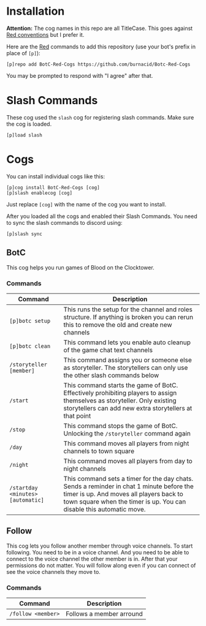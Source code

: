 # Installation

**Attention:** The cog names in this repo are all TitleCase. This goes against [Red conventions](https://red-discordbot.readthedocs.io/en/stable/guide_cog_creation.html) but I prefer it.

Here are the [Red](https://github.com/Cog-Creators/Red-DiscordBot) commands to add this repository (use your bot's prefix in place of `[p]`):
```
[p]repo add BotC-Red-Cogs https://github.com/burnacid/Botc-Red-Cogs
```

You may be prompted to respond with "I agree" after that.

# Slash Commands

These cog used the `slash` cog for registering slash commands. Make sure the cog is loaded.
```
[p]load slash
```

# Cogs

You can install individual cogs like this:
```
[p]cog install BotC-Red-Cogs [cog]
[p]slash enablecog [cog]
```

Just replace `[cog]` with the name of the cog you want to install.

After you loaded all the cogs and enabled their Slash Commands. You need to sync the slash commands to discord using:
```
[p]slash sync
```

## BotC

This cog helps you run games of Blood on the Clocktower. 

### Commands

| Command               | Description |
| -----------           | ----------- |
| `[p]botc setup`       | This runs the setup for the channel and roles structure. If anything is broken you can rerun this to remove the old and create new channels |
| `[p]botc clean`       | This command lets you enable auto cleanup of the game chat text channels |
| `/storyteller [member]`        | This command assigns you or someone else as storyteller. The storytellers can only use the other slash commands below |
| `/start`              | This command starts the game of BotC. Effectively prohibiting players to assign themselves as storyteller. Only existing storytellers can add new extra storytellers at that point |
| `/stop`               | This command stops the game of BotC. Unlocking the `/storyteller` command again |
| `/day`                | This command moves all players from night channels to town square |
| `/night`              | This command moves all players from day to night channels |
| `/startday <minutes> [automatic]`           | This command sets a timer for the day chats. Sends a reminder in chat 1 minute before the timer is up. And moves all players back to town square when the timer is up. You can disable this automatic move. |

## Follow

This cog lets you follow another member through voice channels. To start following. You need to be in a voice channel. And you need to be able to connect to the voice channel the other member is in.
After that your permissions do not matter. You will follow along even if you can connect of see the voice channels they move to.

### Commands

| Command            | Description |
| ------------------ | ----------- |
| `/follow <member>`        | Follows a member arround |